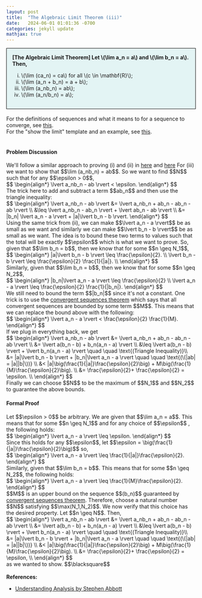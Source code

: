 ```yaml
---
layout: post
title:  "The Algebraic Limit Theorem (iii)"
date:   2024-06-01 01:01:36 -0700
categories: jekyll update
mathjax: true
---
```

<div style="background-color: #E3F4F4; padding: 15px 15px 15px 15px; border:1px solid black;">
  <b>[The Algebraic Limit Theorem] Let \(\lim a_n = a\) and \(\lim b_n = a\). Then,</b>
	  <ol type="i">
	    <li>\(\lim (ca_n) = ca\) for all \(c \in \mathbf{R}\);</li>
	    <li>\(\lim (a_n + b_n) = a + b\);</li>
	    <li>\(\lim (a_nb_n) = ab\);</li>
	    <li>\(\lim (a_n/b_n) = a\);</li>
	  </ol>
</div>
<br>
For the definitions of sequences and what it means to for a sequence to converge, see <a href="https://strncat.github.io/jekyll/update/2024/05/21/analysis-seq-definitions.html">this</a>.
<br>
For the "show the limit" template and an example, see <a href="https://strncat.github.io/jekyll/update/2024/05/12/analysis-seq-limit-template.html">this</a>.
<br>
<br>
<!------------------------------------------------------------------------------------>
<h4><b>Problem Discussion</b></h4>
We'll follow a similar approach to proving (i) and (ii) in <a href="https://strncat.github.io/jekyll/update/2024/05/30/analysis-seq-algebraic-limit-theorem-i.html">here</a> and <a href="https://strncat.github.io/jekyll/update/2024/05/31/analysis-seq-algebraic-limit-theorem-ii.html">here</a> For (iii) we want to show that $$\lim (a_nb_n) = ab$$. So we want to find $$N$$ such that for any $$\epsilon > 0$$,
<div>
$$
\begin{align*}
\lvert a_nb_n - ab \rvert < \epsilon.
\end{align*}
$$
</div>
The trick here to add and subtract a term $$ab_n$$ and then use the triangle inequality:
<div>
$$
\begin{align*}
\lvert a_nb_n - ab \rvert &= \lvert a_nb_n + ab_n - ab_n - ab \rvert \\
&\leq \lvert a_nb_n - ab_n \rvert + \lvert ab_n - ab \rvert \\
&= |b_n| \lvert a_n - a \rvert + |a|\lvert b_n - b \rvert.
\end{align*}
$$
</div>
Using the same trick from (ii), we can make $$\lvert a_n - a \rvert$$ be as small as we want and similarly we can make $$\lvert b_n - b \rvert$$ be as small as we want. The idea is to bound these two terms to values such that the total will be exactly $$\epsilon$$ which is what we want to prove. So, given that $$\lim b_n = b$$, then we know that for some $$n \geq N_1$$, 
<div>
$$
\begin{align*}
|a|\lvert b_n - b \rvert \leq \frac{\epsilon}{2}. \\
\lvert b_n - b \rvert \leq \frac{\epsilon}{2} \frac{1}{|a|}. \\
\end{align*}
$$
</div>
Similarly, given that $$\lim b_n = b$$, then we know that for some $$n \geq N_2$$, 
<div>
$$
\begin{align*}
|b_n|\lvert a_n - a \rvert \leq \frac{\epsilon}{2} \\
\lvert a_n - a \rvert \leq \frac{\epsilon}{2} \frac{1}{|b_n|}.
\end{align*}
$$
</div>
We still need to bound the term $$|b_n|$$ since it's not a constant. One trick is to use the <a href="https://strncat.github.io/jekyll/update/2024/06/03/analysis-seq-bounded.html">convergent sequences theorem</a> which says that all convergent sequences are bounded by some term $$M$$. This means that we can replace the bound above with the following:
<div>
$$
\begin{align*}
\lvert a_n - a \rvert < \frac{\epsilon}{2} \frac{1}{M}.
\end{align*}
$$
</div>
If we plug in everything back, we get
<div>
$$
\begin{align*}
\lvert a_nb_n - ab \rvert &= \lvert a_nb_n + ab_n - ab_n - ab \rvert \\
&= \lvert a(b_n - b) + b_n(a_n - a) \rvert \\
&\leq \lvert a(b_n - b) \rvert + \lvert b_n(a_n - a) \rvert \quad \quad \text{(Triangle Inequality)}\\
&= |a|\lvert b_n - b \rvert + |b_n|\lvert a_n - a \rvert \quad \quad \text{(\(|ab| = |a||b|\))} \\
&< |a|\big(\frac{1}{|a|}\frac{\epsilon}{2}\big) + M\big(\frac{1}{M}\frac{\epsilon}{2}\big). \\
&= \frac{\epsilon}{2}+ \frac{\epsilon}{2} = \epsilon. \\
\end{align*}
$$
</div>
Finally we can choose $$N$$ to be the maximum of $$N_1$$ and $$N_2$$ to guarantee the above bounds.
<br>
<!------------------------------------------------------------------------------------>
<h4><b>Formal Proof</b></h4>
Let $$\epsilon > 0$$ be arbitrary. We are given that $$\lim a_n = a$$. This means that for some $$n \geq N_1$$ and for any choice of $$\epsilon$$ , the following holds:
<div>
$$
\begin{align*}
\lvert a_n - a \rvert \leq \epsilon.
\end{align*}
$$
</div>
Since this holds for any $$\epsilon$$, let $$\epsilon = \big(\frac{1}{|a|}\frac{\epsilon}{2}\big)$$ so, 
<div>
$$
\begin{align*}
\lvert a_n - a \rvert \leq \frac{1}{|a|}\frac{\epsilon}{2}.
\end{align*}
$$
</div>
Similarly, given that $$\lim b_n = b$$. This means that for some $$n \geq N_2$$, the following holds:
<div>
$$
\begin{align*}
\lvert a_n - a \rvert \leq \frac{1}{M}\frac{\epsilon}{2}.
\end{align*}
$$
</div>
$$M$$ is an upper bound on the sequence $$(b_n)$$ guaranteed by <a href="https://strncat.github.io/jekyll/update/2024/06/03/analysis-seq-bounded.html">convergent sequences theorem</a>. Therefore, choose a natural number $$N$$ satisfying $$\max(N_1,N_2)$$. We now verify that this choice has the desired property. Let $$n \geq N$$. Then,
<div>
$$
\begin{align*}
\lvert a_nb_n - ab \rvert &= \lvert a_nb_n + ab_n - ab_n - ab \rvert \\
&= \lvert a(b_n - b) + b_n(a_n - a) \rvert \\
&\leq \lvert a(b_n - b) \rvert + \lvert b_n(a_n - a) \rvert \quad \quad \text{(Triangle Inequality)}\\
&= |a|\lvert b_n - b \rvert + |b_n|\lvert a_n - a \rvert \quad \quad \text{(\(|ab| = |a||b|\))} \\
&< |a|\big(\frac{1}{|a|}\frac{\epsilon}{2}\big) + M\big(\frac{1}{M}\frac{\epsilon}{2}\big). \\
&= \frac{\epsilon}{2}+ \frac{\epsilon}{2} = \epsilon, \\
\end{align*}
$$
</div>
as we wanted to show. $$\blacksquare$$
<br>
<br>
<!------------------------------------------------------------------------------------>
<b>References:</b>
<ul>
<li><a href="https://www.amazon.com/Understanding-Analysis-Undergraduate-Texts-Mathematics/dp/1493927116">Understanding Analysis by Stephen Abbott</a></li>
</ul>
